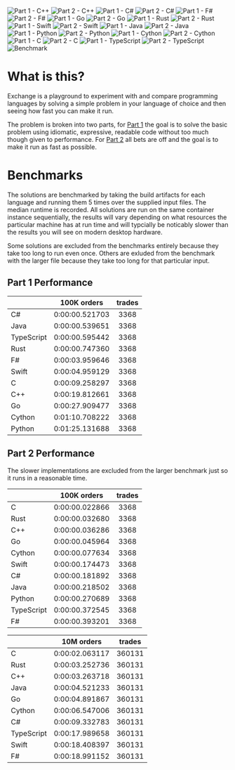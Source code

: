 ![Part 1 - C++](./workflows/Part%201%20-%20C++/badge.svg) ![Part 2 - C++](./workflows/Part%202%20-%20C++/badge.svg) ![Part 1 - C#](./workflows/Part%201%20-%20C%23/badge.svg) ![Part 2 - C#](./workflows/Part%202%20-%20C%23/badge.svg) ![Part 1 - F#](./workflows/Part%201%20-%20F%23/badge.svg) ![Part 2 - F#](./workflows/Part%202%20-%20F%23/badge.svg) ![Part 1 - Go](./workflows/Part%201%20-%20Go/badge.svg) ![Part 2 - Go](./workflows/Part%202%20-%20Go/badge.svg) ![Part 1 - Rust](./workflows/Part%201%20-%20Rust/badge.svg) ![Part 2 - Rust](./workflows/Part%202%20-%20Rust/badge.svg) ![Part 1 - Swift](./workflows/Part%201%20-%20Swift/badge.svg) ![Part 2 - Swift](./workflows/Part%202%20-%20Swift/badge.svg) ![Part 1 - Java](./workflows/Part%201%20-%20Java/badge.svg) ![Part 2 - Java](./workflows/Part%202%20-%20Java/badge.svg) ![Part 1 - Python](./workflows/Part%201%20-%20Python/badge.svg) ![Part 2 - Python](./workflows/Part%202%20-%20Python/badge.svg) ![Part 1 - Cython](./workflows/Part%201%20-%20Cython/badge.svg) ![Part 2 - Cython](./workflows/Part%202%20-%20Cython/badge.svg) ![Part 1 - C](./workflows/Part%201%20-%20C/badge.svg) ![Part 2 - C](./workflows/Part%202%20-%20C/badge.svg) ![Part 1 - TypeScript](./workflows/Part%201%20-%20TypeScript/badge.svg) ![Part 2 - TypeScript](./workflows/Part%202%20-%20TypeScript/badge.svg) ![Benchmark](./workflows/Benchmark/badge.svg) 

# What is this?

Exchange is a playground to experiment with and compare programming languages by solving a simple problem in your language of choice and then seeing how fast you can make it run.

The problem is broken into two parts, for [Part 1](./tree/master/Part%201) the goal is to solve the basic problem using idiomatic, expressive, readable code without too much though given to performance. For [Part 2](./tree/master/Part%202) all bets are off and the goal is to make it run as fast as possible.

# Benchmarks

The solutions are benchmarked by taking the build artifacts for each language and running them 5 times over the supplied input files. The median runtime is recorded. All solutions are run on the same container instance sequentially, the results will vary depending on what resources the particular machine has at run time and will typcially be noticably slower than the results you will see on modern desktop hardware.

Some solutions are excluded from the benchmarks entirely because they take too long to run even once. Others are exluded from the benchmark with the larger file because they take too long for that particular input.

## Part 1 Performance


||100K orders|trades|
-|:-:|:-:|
|C#|0:00:00.521703|3368|
|Java|0:00:00.539651|3368|
|TypeScript|0:00:00.595442|3368|
|Rust|0:00:00.747360|3368|
|F#|0:00:03.959646|3368|
|Swift|0:00:04.959129|3368|
|C|0:00:09.258297|3368|
|C++|0:00:19.812661|3368|
|Go|0:00:27.909477|3368|
|Cython|0:01:10.708222|3368|
|Python|0:01:25.131688|3368|


## Part 2 Performance

The slower implementations are excluded from the larger benchmark just so it runs in a reasonable time.

||100K orders|trades|
-|:-:|:-:|
|C|0:00:00.022866|3368|
|Rust|0:00:00.032680|3368|
|C++|0:00:00.036286|3368|
|Go|0:00:00.045964|3368|
|Cython|0:00:00.077634|3368|
|Swift|0:00:00.174473|3368|
|C#|0:00:00.181892|3368|
|Java|0:00:00.218502|3368|
|Python|0:00:00.270689|3368|
|TypeScript|0:00:00.372545|3368|
|F#|0:00:00.393201|3368|


||10M orders|trades|
-|:-:|:-:|
|C|0:00:02.063117|360131|
|Rust|0:00:03.252736|360131|
|C++|0:00:03.263718|360131|
|Java|0:00:04.521233|360131|
|Go|0:00:04.891867|360131|
|Cython|0:00:06.547006|360131|
|C#|0:00:09.332783|360131|
|TypeScript|0:00:17.989658|360131|
|Swift|0:00:18.408397|360131|
|F#|0:00:18.991152|360131|


